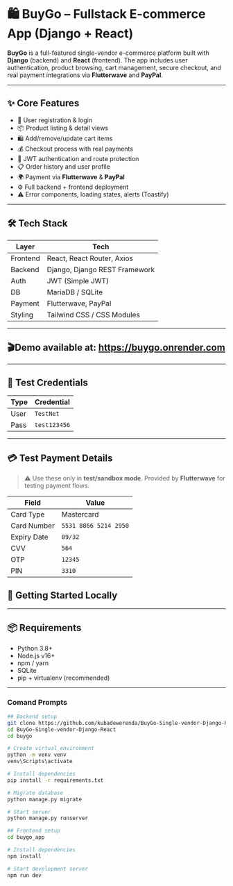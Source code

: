 # 🛍️ BuyGo – Fullstack E-commerce App (Django + React)

**BuyGo** is a full-featured single-vendor e-commerce platform built with **Django** (backend) and **React** (frontend). The app includes user authentication, product browsing, cart management, secure checkout, and real payment integrations via **Flutterwave** and **PayPal**.

---

## ✨ Core Features

- 🧑 User registration & login
- 📦 Product listing & detail views
- 🛍️ Add/remove/update cart items
- 💰 Checkout process with real payments
- 🔐 JWT authentication and route protection
- 📋 Order history and user profile
- 🌍 Payment via **Flutterwave** & **PayPal**
- ⚙️ Full backend + frontend deployment
- ⚠️ Error components, loading states, alerts (Toastify)

---

## 🛠️ Tech Stack

| Layer       | Tech                         |
|-------------|------------------------------|
| Frontend    | React, React Router, Axios   |
| Backend     | Django, Django REST Framework|
| Auth        | JWT (Simple JWT)             |
| DB          | MariaDB / SQLite             |
| Payment     | Flutterwave, PayPal          |
| Styling     | Tailwind CSS / CSS Modules   |


---
## 🎬Demo available at: https://buygo.onrender.com
---
## 🔐 Test Credentials

| Type | Credential   |
|------|--------------|
| User | `TestNet`    |
| Pass | `test123456` |

---

## 💳 Test Payment Details

> ⚠️ Use these only in **test/sandbox mode**. Provided by **Flutterwave** for testing payment flows.

| Field        | Value                 |
|--------------|-----------------------|
| Card Type    | Mastercard            |
| Card Number  | `5531 8866 5214 2950` |
| Expiry Date  | `09/32`               |
| CVV          | `564`                 |
| OTP          | `12345`               |
| PIN          | `3310`                |

## 🚀 Getting Started Locally
---

## 📦 Requirements

- Python 3.8+
- Node.js v16+
- npm / yarn
- SQLite
- pip + virtualenv (recommended)
---

### Comand Prompts

```bash
## Backend setup
git clone https://github.com/kubadewerenda/BuyGo-Single-vendor-Django-React.git
cd BuyGo-Single-vendor-Django-React
cd buygo

# Create virtual environment
python -m venv venv
venv\Scripts\activate

# Install dependencies
pip install -r requirements.txt

# Migrate database
python manage.py migrate

# Start server
python manage.py runserver

## Frontend setup
cd buygo_app

# Install dependencies
npm install

# Start development server
npm run dev


